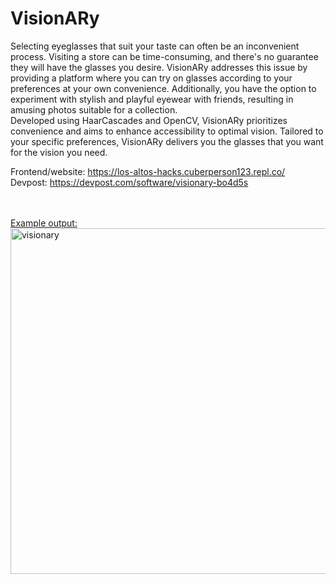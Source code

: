 # VisionARy

Selecting eyeglasses that suit your taste can often be an inconvenient process. Visiting a store can be time-consuming, and there's no guarantee they will have the glasses you desire. VisionARy addresses this issue by providing a platform where you can try on glasses according to your preferences at your own convenience. Additionally, you have the option to experiment with stylish and playful eyewear with friends, resulting in amusing photos suitable for a collection. 
<br>
Developed using HaarCascades and OpenCV, VisionARy prioritizes convenience and aims to enhance accessibility to optimal vision. Tailored to your specific preferences, VisionARy delivers you the
glasses that you want for the vision you need.

Frontend/website: https://los-altos-hacks.cuberperson123.repl.co/
<br>
Devpost: https://devpost.com/software/visionary-bo4d5s

<br>
<br>
<u>Example output:</u><br>
<img width="553" alt="visionary" src="https://github.com/AraavNayak/VisionARy/assets/104335810/9bd847e2-bcc5-461d-8f09-54f7a8267ff9">
